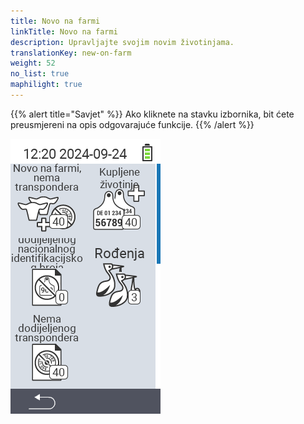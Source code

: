 ```yaml
---
title: Novo na farmi
linkTitle: Novo na farmi
description: Upravljajte svojim novim životinjama.
translationKey: new-on-farm
weight: 52
no_list: true
maphilight: true
---
```

{{% alert title="Savjet" %}}
Ako kliknete na stavku izbornika, bit ćete preusmjereni na opis odgovarajuće funkcije.
{{% /alert %}}

<img src="images/newonfarm.png" alt="VitalControl Novo na farmi" title="Novo na farmi" usemap="#workmap" class="maphilight" />

<map name="workmap">
  <area shape="rect" coords="3,40,116,160" alt="Novo na farmi, bez transpondera" title="Ovdje dodjeljujete transponder novim životinjama bez transpondera&#10;Klik mišem: otvorite dokumentaciju" href="/hr/docs/new-on-farm/new-no-transponder/">
  <area shape="rect" coords="3,160,116,280" alt="Nije dodijeljen nacionalni ID životinje" title="Ovdje možete vidjeti sve životinje kojima još nije dodijeljen nacionalni ID životinje i dodijeliti im nacionalni ID životinje&#10;Klik mišem: otvorite dokumentaciju" href="/hr/docs/new-on-farm/no-national-animal-id-assigned/">
  <area shape="rect" coords="3,280,116,399" alt="Nije dodijeljen transponder" title="Ovdje možete vidjeti sve životinje kojima još nije dodijeljen transponder i dodijeliti im transponder&#10;Klik mišem: otvorite dokumentaciju" href="/hr/docs/new-on-farm/no-transponder-assigned/">

  <area shape="rect" coords="116,40,230,160" alt="Kupljene životinje" title="Ovdje možete vidjeti svoje trenutne kupnje i izvesti podatke&#10;Klik mišem: otvorite dokumentaciju" href="/hr/docs/new-on-farm/purchased-animals/">
  <area shape="rect" coords="116,160,230,280" alt="Porodi" title="Ovdje možete vidjeti svoje porode i stvoriti izvoznu datoteku&#10;Klik mišem: otvorite dokumentaciju" href="/hr/docs/new-on-farm/births/">
  <area shape="rect" coords="1,401,100,439" alt="Natrag" title="Vratite se jednu razinu unatrag&#10;Klik mišem: na dokumentaciju" href="/hr/docs/menu/mainmenu/">
</map>
